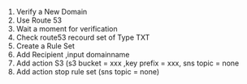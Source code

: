 1. Verify a New Domain
2. Use Route 53
3. Wait a moment for verification
4. Check route53 recourd set of Type TXT
5. Create a Rule Set
6. Add Recipient ,input domainname
7. Add action S3  (s3 bucket = xxx ,key prefix = xxx, sns topic = none
8. Add action stop rule set (sns topic = none)
